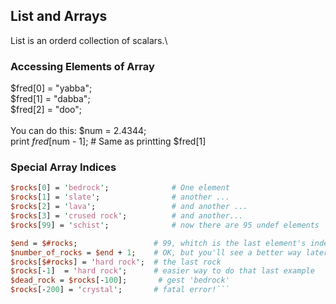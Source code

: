 ## List and Arrays
List is an orderd collection of scalars.\

### Accessing Elements of Array
$fred[0] = "yabba";\
$fred[1] = "dabba";\
$fred[2] = "doo";\
\
You can do this:
$num = 2.4344;\
print $fred[$num - 1];      # Same as printting $fred[1]

### Special Array Indices
```perl
$rocks[0] = 'bedrock';              # One element
$rocks[1] = 'slate';                # another ...
$rocks[2] = 'lava';                 # and another ...
$rocks[3] = 'crused rock';          # and another...
$rocks[99] = 'schist';              # now there are 95 undef elements

$end = $#rocks;                 # 99, whitch is the last element's index
$number_of_rocks = $end + 1;    # OK, but you'll see a better way later
$rocks[$#rocks] = 'hard rock';  # the last rock
$rocks[-1]  = 'hard rock';      # easier way to do that last example
$dead_rock = $rocks[-100];       # gest 'bedrock'
$rocks[-200] = 'crystal';       # fatal error!```

